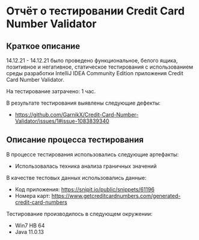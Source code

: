 # Отчёт о тестировании Credit Card Number Validator

## Краткое описание

14.12.21 - 14.12.21 было проведено функциональное, белого ящика, позитивное и негативное, статическое тестирования с использованием среды разработки IntelliJ IDEA Community Edition приложения Credit Card Number Validator.

На тестирование затрачено: 1 час.

В результате тестирования выявлены следующие дефекты:
* https://github.com/GarnikX/Credit-Card-Number-Validator/issues/1#issue-1083839340

## Описание процесса тестирования

В процессе тестирования использовались следующие артефакты:
* Использовалась техника анализа граничных значений


В качестве тестовых данных использовались данные:
* Код приложения: <https://snipit.io/public/snippets/61196>
* Номера карт: <https://www.getcreditcardnumbers.com/generated-credit-card-numbers>

Тестирование производилось в следующем окружении:
* Win7 HB 64
* Java 11.0.13